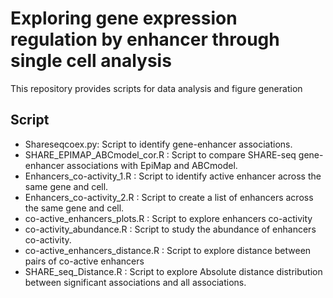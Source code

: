 # Exploring gene expression regulation by enhancer through single cell analysis

This repository provides scripts for data analysis and figure generation 

## Script
- Shareseqcoex.py: Script to identify gene-enhancer associations.
- SHARE_EPIMAP_ABCmodel_cor.R : Script to compare SHARE-seq gene-enhancer associations with EpiMap and ABCmodel. 
- Enhancers_co-activity_1.R : Script to identify active enhancer across the same gene and cell.
- Enhancers_co-activity_2.R : Script to create a list of enhancers across the same gene and cell.
- co-active_enhancers_plots.R : Script to explore enhancers co-activity
- co-activity_abundance.R : Script to study the abundance of enhancers co-activity.
- co-active_enhancers_distance.R : Script to explore distance between pairs of co-active enhancers
- SHARE_seq_Distance.R : Script to explore Absolute distance distribution between significant associations and all
associations.


